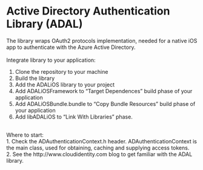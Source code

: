Active Directory Authentication Library (ADAL)
=====================================

The library wraps OAuth2 protocols implementation, needed for a native iOS app to authenticate with the Azure Active Directory. </br>
</br>
Integrate library to your application:
1.	Clone the repository to your machine</br>
2.	Build the library</br>
3.	Add the ADALiOS library to your project</br>
4.	Add ADALiOSFramework to “Target Dependences” build phase of your application</br>
5.	Add ADALiOSBundle.bundle to “Copy Bundle Resources” build phase of your application</br>
6.	Add libADALiOS to “Link With Libraries” phase.</br>
</br>
Where to start:</br>
1.	Check the ADAuthenticationContext.h header. ADAuthenticationContext is the main class, used for obtaining, caching and supplying access tokens.</br>
2.	See the http://www.cloudidentity.com blog to get familiar with the ADAL library.</br>


